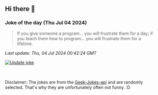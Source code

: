 ## Hi there 👋

### Joke of the day (Thu Jul 04 2024)
<!-- joke -->
>If you give someone a program... you will frustrate them for a day; if you teach them how to program... you will frustrate them for a lifetime.
<!-- /joke -->

*Last update: Thu, 04 Jul 2024 00:42:24 GMT*

[![Update joke](https://github.com/nclskfm/nclskfm/actions/workflows/joke.yml/badge.svg)](https://github.com/nclskfm/nclskfm/actions/workflows/joke.yml)

<br><br>
Disclaimer: The jokes are from the [Geek-Jokes-api](https://github.com/sameerkumar18/geek-joke-api) and are randomly selected. That's why they are unfortunately often not funny. :D
